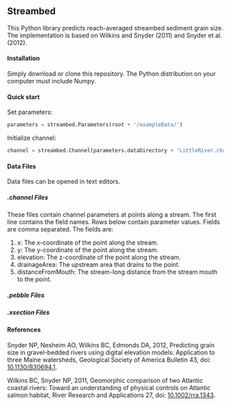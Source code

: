 ## Streambed

This Python library predicts reach-averaged streambed sediment grain size. The implementation is based on Wilkins and Snyder (2011) and Snyder et al. (2012).

#### Installation

Simply download or clone this repository. The Python distribution on your computer must include Numpy. 

#### Quick start

Set parameters:
```python
parameters = streambed.Parameters(root + '/exampleData/')
```
Initialize channel:
```python
channel = streambed.Channel(parameters.dataDirectory + 'LittleRiver.channel')
```

#### Data Files

Data files can be opened in text editors.

##### .channel Files

These files contain channel parameters at points along a stream. The first line contains the field names. Rows below contain parameter values. Fields are comma separated. The fields are:

1.	x: The x-coordinate of the point along the stream.
2.	y: The y-coordinate of the point along the stream.
3.	elevation: The z-coordinate of the point along the stream.
4.	drainageArea: The upstream area that drains to the point.
5.	distanceFromMouth: The stream-long distance from the stream mouth to the point.

##### .pebble Files

<TODO>

##### .xsection Files

<TODO>

#### References

Snyder NP, Nesheim AO, Wilkins BC, Edmonds DA, 2012, Predicting grain size in gravel-bedded rivers using digital elevation models: Application to three Maine watersheds, Geological Society of America Bulletin 43, doi: [10.1130/B30694.1](http://doi.org/10.1130/B30694.1).

Wilkins BC, Snyder NP, 2011, Geomorphic comparison of two Atlantic coastal rivers: Toward an understanding of physical controls on Atlantic salmon habitat, River Research and Applications 27, doi: [10.1002/rra.1343](http://doi.org/10.1002/rra.1343).
